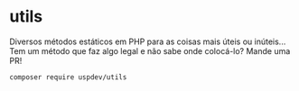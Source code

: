 # utils

Diversos métodos estáticos em PHP para as coisas mais úteis ou inúteis... Tem um método que faz algo legal e não sabe onde colocá-lo? Mande uma PR!

    composer require uspdev/utils
